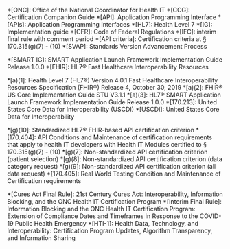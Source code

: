 *[ONC]: Office of the National Coordinator for Health IT
*[CCG]: Certification Companion Guide
*[API]: Application Programming Interface
*[APIs]: Application Programming Interfaces
*[HL7]: Health Level 7
*[IG]: Implementation guide
*[CFR]: Code of Federal Regulations
*[IFC]: interim final rule with comment period
*[API criteria]: Certification criteria at § 170.315(g)(7) - (10)
*[SVAP]: Standards Version Advancement Process


<!-- Standards Referenced -->
*[SMART IG]: SMART Application Launch Framework Implementation Guide Release 1.0.0
*[FHIR]: HL7® Fast Healthcare Interoperability Resources

*[a)(1]: Health Level 7 (HL7®) Version 4.0.1 Fast Healthcare Interoperability Resources Specification (FHIR®) Release 4, October 30, 2019
*[a)(2]: FHIR® US Core Implementation Guide STU V3.1.1
*[a)(3]: HL7® SMART Application Launch Framework Implementation Guide Release 1.0.0
*[170.213]: United States Core Data for Interoperability (USCDI)
*[USCDI]: United States Core Data for Interoperability

<!-- ONC Certification Criteria -->
*[g)(10]: Standardized HL7® FHIR-based API certification criterion
*[170.404]: API Conditions and Maintenance of certification requirements that apply to health IT developers with Health IT Modules certified to § 170.315(g)(7) - (10)
*[g)(7]: Non-standardized API certification criterion (patient selection)
*[g)(8]: Non-standardized API certification criterion (data category request)
*[g)(9]: Non-standardized API certification criterion (all data request)
*[170.405]: Real World Testing Condition and Maintenance of Certification requirements

<!-- ONC Rules -->
*[Cures Act Final Rule]: 21st Century Cures Act: Interoperability, Information Blocking, and the ONC Health IT Certification Program
*[Interim Final Rule]: Information Blocking and the ONC Health IT Certification Program: Extension of Compliance Dates and Timeframes in Response to the COVID-19 Public Health Emergency
*[HTI-1]: Health Data, Technology, and Interoperability: Certification Program Updates, Algorithm Transparency, and Information Sharing
